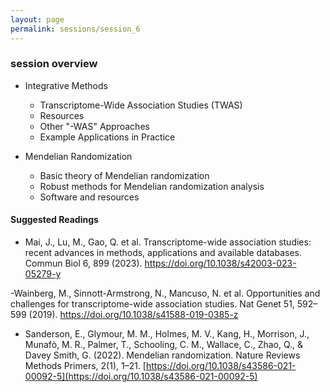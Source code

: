 ```yaml
---
layout: page
permalink: sessions/session_6
---
```


### session overview
- Integrative Methods
    - Transcriptome-Wide Association Studies (TWAS)
    - Resources
    - Other "-WAS" Approaches
    - Example Applications in Practice

- Mendelian Randomization
    -  Basic theory of Mendelian randomization
    -  Robust methods for Mendelian randomization analysis
    -  Software and resources

#### Suggested Readings
- Mai, J., Lu, M., Gao, Q. et al. Transcriptome-wide association studies: recent advances in methods, applications and available databases. Commun Biol 6, 899 (2023). https://doi.org/10.1038/s42003-023-05279-y

-Wainberg, M., Sinnott-Armstrong, N., Mancuso, N. et al. Opportunities and challenges for transcriptome-wide association studies. Nat Genet 51, 592–599 (2019). https://doi.org/10.1038/s41588-019-0385-z

- Sanderson, E., Glymour, M. M., Holmes, M. V., Kang, H., Morrison, J., Munafò, M. R., Palmer, T., Schooling, C. M., Wallace, C., Zhao, Q., & Davey Smith, G. (2022). Mendelian randomization. Nature Reviews Methods Primers, 2(1), 1–21. [https://doi.org/10.1038/s43586-021-00092-5](https://doi.org/10.1038/s43586-021-00092-5)
